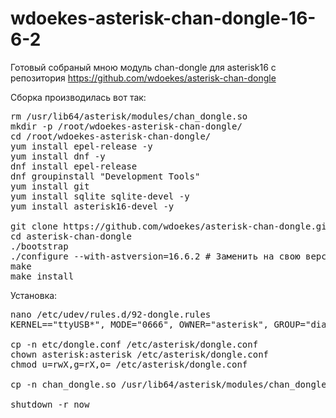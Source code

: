 # wdoekes-asterisk-chan-dongle-16-6-2

Готовый собраный мною модуль chan-dongle для asterisk16 с репозитория https://github.com/wdoekes/asterisk-chan-dongle

Сборка производилась вот так:
<pre>
rm /usr/lib64/asterisk/modules/chan_dongle.so
mkdir -p /root/wdoekes-asterisk-chan-dongle/
cd /root/wdoekes-asterisk-chan-dongle/
yum install epel-release -y
yum install dnf -y
dnf install epel-release
dnf groupinstall "Development Tools"
yum install git
yum install sqlite sqlite-devel -y
yum install asterisk16-devel -y

git clone https://github.com/wdoekes/asterisk-chan-dongle.git
cd asterisk-chan-dongle
./bootstrap
./configure --with-astversion=16.6.2 # Заменить на свою версию астериск
make
make install
</pre>


Установка:
<pre>
nano /etc/udev/rules.d/92-dongle.rules
KERNEL=="ttyUSB*", MODE="0666", OWNER="asterisk", GROUP="dialout"

cp -n etc/dongle.conf /etc/asterisk/dongle.conf
chown asterisk:asterisk /etc/asterisk/dongle.conf
chmod u=rwX,g=rX,o= /etc/asterisk/dongle.conf

cp -n chan_dongle.so /usr/lib64/asterisk/modules/chan_dongle.so

shutdown -r now
</pre>
